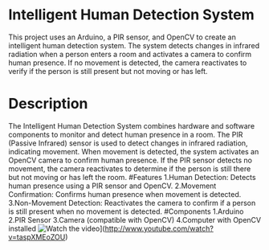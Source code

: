 # Intelligent Human Detection System
This project uses an Arduino, a PIR sensor, and OpenCV to create an intelligent human detection system. The system detects changes in infrared radiation when a person enters a room and activates a camera to confirm human presence. If no movement is detected, the camera reactivates to verify if the person is still present but not moving or has left.
# Description 
The Intelligent Human Detection System combines hardware and software components to monitor and detect human presence in a room. The PIR (Passive Infrared) sensor is used to detect changes in infrared radiation, indicating movement. When movement is detected, the system activates an OpenCV camera to confirm human presence. If the PIR sensor detects no movement, the camera reactivates to determine if the person is still there but not moving or has left the room.
#Features
1.Human Detection: Detects human presence using a PIR sensor and OpenCV.
2.Movement Confirmation: Confirms human presence when movement is detected.
3.Non-Movement Detection: Reactivates the camera to confirm if a person is still present when no movement is detected.
#Components
1.Arduino
2.PIR Sensor
3.Camera (compatible with OpenCV)
4.Computer with OpenCV installed
![Watch the video](http://img.youtube.com/vi/taspXMEoZOU/0.jpg)](http://www.youtube.com/watch?v=taspXMEoZOU)

